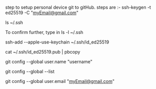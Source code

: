 step to setup personal device git to gitHub.
steps are :-
ssh-keygen -t ed25519 -C "myEmail@gmail.com"

ls ~/.ssh

To confirm further, type in ls -l ~/.ssh

ssh-add --apple-use-keychain ~/.ssh/id_ed25519

cat ~/.ssh/id_ed25519.pub | pbcopy

git config --global user.name "username"

git config --global --list

git config --global user.email "myEmail@gmail.com"
